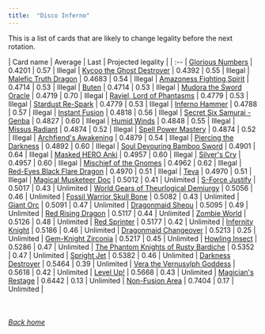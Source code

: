 ```yaml
---
title:  "Disco Inferno"
---
```


This is a list of cards that are likely to change legality before the next rotation.

| Card name | Average | Last | Projected legality |
| :-- |
[Glorious Numbers](https://db.ygoprodeck.com/card/?search=Glorious%20Numbers) | 0.4201 | 0.57 | Illegal |
[Kycoo the Ghost Destroyer](https://db.ygoprodeck.com/card/?search=Kycoo%20the%20Ghost%20Destroyer) | 0.4392 | 0.55 | Illegal |
[Malefic Truth Dragon](https://db.ygoprodeck.com/card/?search=Malefic%20Truth%20Dragon) | 0.4683 | 0.54 | Illegal |
[Amazoness Fighting Spirit](https://db.ygoprodeck.com/card/?search=Amazoness%20Fighting%20Spirit) | 0.4714 | 0.53 | Illegal |
[Buten](https://db.ygoprodeck.com/card/?search=Buten) | 0.4714 | 0.53 | Illegal |
[Mudora the Sword Oracle](https://db.ygoprodeck.com/card/?search=Mudora%20the%20Sword%20Oracle) | 0.4719 | 0.70 | Illegal |
[Raviel, Lord of Phantasms](https://db.ygoprodeck.com/card/?search=Raviel,%20Lord%20of%20Phantasms) | 0.4779 | 0.53 | Illegal |
[Stardust Re-Spark](https://db.ygoprodeck.com/card/?search=Stardust%20Re-Spark) | 0.4779 | 0.53 | Illegal |
[Inferno Hammer](https://db.ygoprodeck.com/card/?search=Inferno%20Hammer) | 0.4788 | 0.57 | Illegal |
[Instant Fusion](https://db.ygoprodeck.com/card/?search=Instant%20Fusion) | 0.4818 | 0.56 | Illegal |
[Secret Six Samurai - Genba](https://db.ygoprodeck.com/card/?search=Secret%20Six%20Samurai%20-%20Genba) | 0.4827 | 0.60 | Illegal |
[Humid Winds](https://db.ygoprodeck.com/card/?search=Humid%20Winds) | 0.4848 | 0.55 | Illegal |
[Missus Radiant](https://db.ygoprodeck.com/card/?search=Missus%20Radiant) | 0.4874 | 0.52 | Illegal |
[Spell Power Mastery](https://db.ygoprodeck.com/card/?search=Spell%20Power%20Mastery) | 0.4874 | 0.52 | Illegal |
[Archfiend's Awakening](https://db.ygoprodeck.com/card/?search=Archfiend's%20Awakening) | 0.4879 | 0.54 | Illegal |
[Piercing the Darkness](https://db.ygoprodeck.com/card/?search=Piercing%20the%20Darkness) | 0.4892 | 0.60 | Illegal |
[Soul Devouring Bamboo Sword](https://db.ygoprodeck.com/card/?search=Soul%20Devouring%20Bamboo%20Sword) | 0.4901 | 0.64 | Illegal |
[Masked HERO Anki](https://db.ygoprodeck.com/card/?search=Masked%20HERO%20Anki) | 0.4957 | 0.60 | Illegal |
[Silver's Cry](https://db.ygoprodeck.com/card/?search=Silver's%20Cry) | 0.4957 | 0.60 | Illegal |
[Mischief of the Gnomes](https://db.ygoprodeck.com/card/?search=Mischief%20of%20the%20Gnomes) | 0.4962 | 0.62 | Illegal |
[Red-Eyes Black Flare Dragon](https://db.ygoprodeck.com/card/?search=Red-Eyes%20Black%20Flare%20Dragon) | 0.4970 | 0.51 | Illegal |
[Teva](https://db.ygoprodeck.com/card/?search=Teva) | 0.4970 | 0.51 | Illegal |
[Magical Musketeer Doc](https://db.ygoprodeck.com/card/?search=Magical%20Musketeer%20Doc) | 0.5012 | 0.41 | Unlimited |
[S-Force Justify](https://db.ygoprodeck.com/card/?search=S-Force%20Justify) | 0.5017 | 0.43 | Unlimited |
[World Gears of Theurlogical Demiurgy](https://db.ygoprodeck.com/card/?search=World%20Gears%20of%20Theurlogical%20Demiurgy) | 0.5056 | 0.46 | Unlimited |
[Fossil Warrior Skull Bone](https://db.ygoprodeck.com/card/?search=Fossil%20Warrior%20Skull%20Bone) | 0.5082 | 0.43 | Unlimited |
[Giant Orc](https://db.ygoprodeck.com/card/?search=Giant%20Orc) | 0.5091 | 0.47 | Unlimited |
[Dragonmaid Sheou](https://db.ygoprodeck.com/card/?search=Dragonmaid%20Sheou) | 0.5095 | 0.49 | Unlimited |
[Red Rising Dragon](https://db.ygoprodeck.com/card/?search=Red%20Rising%20Dragon) | 0.5117 | 0.44 | Unlimited |
[Zombie World](https://db.ygoprodeck.com/card/?search=Zombie%20World) | 0.5126 | 0.48 | Unlimited |
[Red Sprinter](https://db.ygoprodeck.com/card/?search=Red%20Sprinter) | 0.5177 | 0.42 | Unlimited |
[Infernity Knight](https://db.ygoprodeck.com/card/?search=Infernity%20Knight) | 0.5186 | 0.46 | Unlimited |
[Dragonmaid Changeover](https://db.ygoprodeck.com/card/?search=Dragonmaid%20Changeover) | 0.5213 | 0.25 | Unlimited |
[Gem-Knight Zirconia](https://db.ygoprodeck.com/card/?search=Gem-Knight%20Zirconia) | 0.5217 | 0.45 | Unlimited |
[Howling Insect](https://db.ygoprodeck.com/card/?search=Howling%20Insect) | 0.5286 | 0.47 | Unlimited |
[The Phantom Knights of Rusty Bardiche](https://db.ygoprodeck.com/card/?search=The%20Phantom%20Knights%20of%20Rusty%20Bardiche) | 0.5352 | 0.47 | Unlimited |
[Spright Jet](https://db.ygoprodeck.com/card/?search=Spright%20Jet) | 0.5382 | 0.46 | Unlimited |
[Darkness Destroyer](https://db.ygoprodeck.com/card/?search=Darkness%20Destroyer) | 0.5464 | 0.39 | Unlimited |
[Vera the Vernusylph Goddess](https://db.ygoprodeck.com/card/?search=Vera%20the%20Vernusylph%20Goddess) | 0.5618 | 0.42 | Unlimited |
[Level Up!](https://db.ygoprodeck.com/card/?search=Level%20Up!) | 0.5668 | 0.43 | Unlimited |
[Magician's Restage](https://db.ygoprodeck.com/card/?search=Magician's%20Restage) | 0.6442 | 0.13 | Unlimited |
[Non-Fusion Area](https://db.ygoprodeck.com/card/?search=Non-Fusion%20Area) | 0.7404 | 0.17 | Unlimited |

<br>

###### [Back home](index)